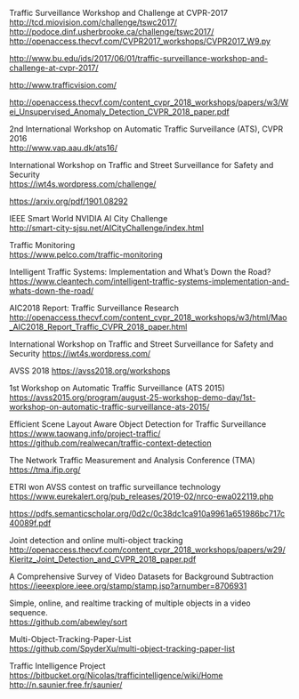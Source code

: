 
Traffic Surveillance Workshop and Challenge at CVPR-2017    
http://tcd.miovision.com/challenge/tswc2017/    
http://podoce.dinf.usherbrooke.ca/challenge/tswc2017/    
http://openaccess.thecvf.com/CVPR2017_workshops/CVPR2017_W9.py    

http://www.bu.edu/ids/2017/06/01/traffic-surveillance-workshop-and-challenge-at-cvpr-2017/

http://www.trafficvision.com/

http://openaccess.thecvf.com/content_cvpr_2018_workshops/papers/w3/Wei_Unsupervised_Anomaly_Detection_CVPR_2018_paper.pdf

2nd International Workshop on Automatic Traffic Surveillance (ATS), CVPR 2016    
http://www.vap.aau.dk/ats16/

International Workshop on Traffic and Street Surveillance for Safety and Security    
https://iwt4s.wordpress.com/challenge/

https://arxiv.org/pdf/1901.08292

IEEE Smart World NVIDIA AI City Challenge    
http://smart-city-sjsu.net/AICityChallenge/index.html

Traffic Monitoring    
https://www.pelco.com/traffic-monitoring

Intelligent Traffic Systems: Implementation and What’s Down the Road?    
https://www.cleantech.com/intelligent-traffic-systems-implementation-and-whats-down-the-road/

AIC2018 Report: Traffic Surveillance Research    
http://openaccess.thecvf.com/content_cvpr_2018_workshops/w3/html/Mao_AIC2018_Report_Traffic_CVPR_2018_paper.html

International Workshop on Traffic and Street Surveillance for Safety and Security
https://iwt4s.wordpress.com/

AVSS 2018
https://avss2018.org/workshops

1st Workshop on Automatic Traffic Surveillance (ATS 2015)    
https://avss2015.org/program/august-25-workshop-demo-day/1st-workshop-on-automatic-traffic-surveillance-ats-2015/

Efficient Scene Layout Aware Object Detection for Traffic Surveillance    
https://www.taowang.info/project-traffic/    
https://github.com/realwecan/traffic-context-detection

The Network Traffic Measurement and Analysis Conference (TMA)
https://tma.ifip.org/

ETRI won AVSS contest on traffic surveillance technology
https://www.eurekalert.org/pub_releases/2019-02/nrco-ewa022119.php

https://pdfs.semanticscholar.org/0d2c/0c38dc1ca910a9961a651986bc717c40089f.pdf

Joint detection and online multi-object tracking
http://openaccess.thecvf.com/content_cvpr_2018_workshops/papers/w29/Kieritz_Joint_Detection_and_CVPR_2018_paper.pdf

A Comprehensive Survey of Video Datasets for Background Subtraction   
https://ieeexplore.ieee.org/stamp/stamp.jsp?arnumber=8706931

Simple, online, and realtime tracking of multiple objects in a video sequence.    
https://github.com/abewley/sort

Multi-Object-Tracking-Paper-List    
https://github.com/SpyderXu/multi-object-tracking-paper-list

Traffic Intelligence Project    
https://bitbucket.org/Nicolas/trafficintelligence/wiki/Home    
http://n.saunier.free.fr/saunier/



